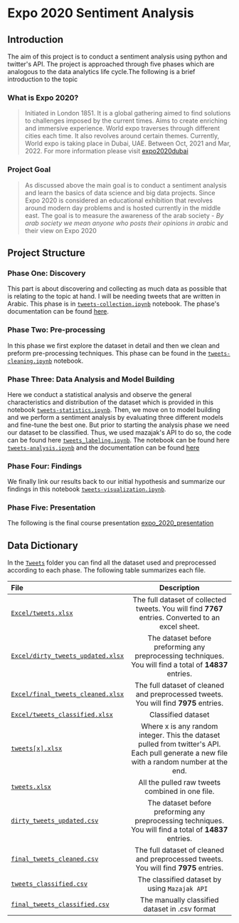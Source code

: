 # Expo 2020 Sentiment Analysis
 
## Introduction
The aim of this project is to conduct a sentiment analysis using python and twitter's API. The project is approached through five phases which are analogous to the data analytics life cycle.The following is a brief introduction to the topic

### What is Expo 2020?
> Initiated in London 1851. It is a global gathering aimed to find solutions to challenges imposed by the current times. Aims  to create enriching and immersive experience. World expo traverses through different cities each time. It also revolves around certain themes. Currently, World expo is taking place in Dubai, UAE. Between Oct, 2021 and Mar, 2022. For more information please visit [expo2020dubai](https://www.expo2020dubai.com/)

### Project Goal
> As discussed above the main goal is to conduct a sentiment analysis and learn the basics of data science and big data projects. Since Expo 2020 is considered an educational exhibition that revolves around modern day problems and is hosted currently in the middle east. The goal is to measure the awareness of the arab society - *By arab society we mean anyone who posts their opinions in arabic* and their view on Expo 2020

## Project Structure
### Phase One: Discovery
This part is about discovering and collecting as much data as possible that is relating to the topic at hand. I will be needing tweets that are written in Arabic. This phase is in [`tweets-collection.ipynb`](tweets-collection.ipynb) notebook. The phase's documentation can be found [here](Docs/Group8_SWE486.pdf).

### Phase Two: Pre-processing
In this phase we first explore the dataset in detail and then we clean and preform pre-processing techniques. This phase can be found in the [`tweets-cleaning.ipynb`](tweets-cleaning.ipynb) notebook. 

### Phase Three: Data Analysis and Model Building
Here we conduct a statistical analysis and observe the general characteristics and distribution of the dataset which is provided in this notebook [`tweets-statistics.ipynb`](tweets-statistics.ipynb). Then, we move on to model building and we perform a sentiment analysis by evaluating three different models and fine-tune the best one. But prior to starting the analysis phase we need our dataset to be classified. Thus, we used mazajak's API to do so, the code can be found here [`tweets_labeling.ipynb`](tweets-labeling.ipynb). The notebook can be found here [`tweets-analysis.ipynb`](tweets-analysis.ipynb) and the documentation can be found [here](Docs/SWE486_Phase3_Group8.pdf)

### Phase Four: Findings
We finally link our results back to our initial hypothesis and summarize our findings in this notebook [`tweets-visualization.ipynb`](tweets-visualization.ipynb).

### Phase Five: Presentation
The following is the final course presentation [expo_2020_presentation](https://www.canva.com/design/DAFA2NMvgSU/fbhKPCGXxeDi2ssdvM6oZw/view?utm_content=DAFA2NMvgSU&utm_campaign=designshare&utm_medium=link&utm_source=publishsharelink)

## Data Dictionary 
In the [`Tweets`](Tweets/) folder you can find all the dataset used and preprocessed according to each phase. The following table summarizes each file. 

| File                                                                        |                                                                Description                                                                |
| :-------------------------------------------------------------------------- | :---------------------------------------------------------------------------------------------------------------------------------------: |
| [`Excel/tweets.xlsx`](Tweets/Excel/tweets.xlsx)                             |                    The full dataset of collected tweets. You will find **7767** entries. Converted to an excel sheet.                     |
| [`Excel/dirty_tweets_updated.xlsx`](Tweets/Excel/dirty_tweets_updated.xlsx) |                  The dataset before preforming any preprocessing techniques. You will find a total of **14837** entries.                  |
| [`Excel/final_tweets_cleaned.xlsx`](Tweets/Excel/final_tweets_cleaned.xlsx) |                           The full dataset of cleaned and preprocessed tweets. You will find **7975** entries.                            |
| [`Excel/tweets_classified.xlsx`](Tweets/Excel/tweets_classified.xlsx)       |                                                            Classified dataset                                                             |
| [`tweets[x].xlsx`](Tweets/tweets1.csv)                                      | Where x is any random integer. This the dataset pulled from twitter's API. Each pull generate a new file with a random number at the end. |
| [`tweets.xlsx`](Tweets/tweets.csv)                                          |                                              All the pulled raw tweets combined in one file.                                              |
| [`dirty_tweets_updated.csv`](Tweets/dirty_tweets_updated.csv)               |                  The dataset before preforming any preprocessing techniques. You will find a total of **14837** entries.                  |
| [`final_tweets_cleaned.csv`](Tweets/final_tweets_cleaned.csv)               |                           The full dataset of cleaned and preprocessed tweets. You will find **7975** entries.                            |
| [`tweets_classified.csv`](Tweets/tweets_classified.csv)                     |                                              The classified dataset by using `Mazajak API `                                               |
| [`final_tweets_classified.csv`](Tweets/final_tweets_classified.csv)         |                                              The manually classified dataset in .csv format                                               |

